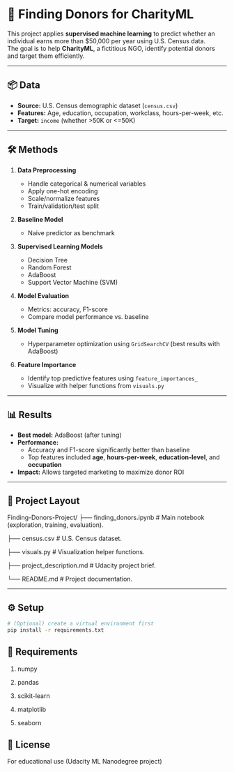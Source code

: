 # 🎯 Finding Donors for CharityML

This project applies **supervised machine learning** to predict whether an individual earns more than \$50,000 per year using U.S. Census data.  
The goal is to help **CharityML**, a fictitious NGO, identify potential donors and target them efficiently.

---

## 📦 Data

- **Source:** U.S. Census demographic dataset (`census.csv`)  
- **Features:** Age, education, occupation, workclass, hours-per-week, etc.  
- **Target:** `income` (whether >50K or <=50K)

---

## 🛠️ Methods

1. **Data Preprocessing**
   - Handle categorical & numerical variables
   - Apply one-hot encoding
   - Scale/normalize features
   - Train/validation/test split

2. **Baseline Model**
   - Naive predictor as benchmark

3. **Supervised Learning Models**
   - Decision Tree  
   - Random Forest  
   - AdaBoost  
   - Support Vector Machine (SVM)

4. **Model Evaluation**
   - Metrics: accuracy, F1-score
   - Compare model performance vs. baseline

5. **Model Tuning**
   - Hyperparameter optimization using `GridSearchCV` (best results with AdaBoost)

6. **Feature Importance**
   - Identify top predictive features using `feature_importances_`
   - Visualize with helper functions from `visuals.py`

---

## 📊 Results

- **Best model:** AdaBoost (after tuning)  
- **Performance:**  
  - Accuracy and F1-score significantly better than baseline  
  - Top features included **age**, **hours-per-week**, **education-level**, and **occupation**  
- **Impact:** Allows targeted marketing to maximize donor ROI

---
## 📁 Project Layout

Finding-Donors-Project/
├── finding_donors.ipynb # Main notebook (exploration, training, evaluation).

├── census.csv # U.S. Census dataset.

├── visuals.py # Visualization helper functions.

├── project_description.md # Udacity project brief.

└── README.md # Project documentation.



---

## ⚙️ Setup

```bash
# (Optional) create a virtual environment first
pip install -r requirements.txt
```

## 📌 Requirements

1. numpy

2. pandas

3. scikit-learn

4. matplotlib

5. seaborn

## 📜 License
For educational use (Udacity ML Nanodegree project)

